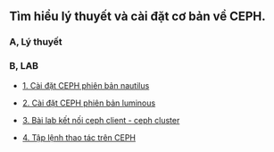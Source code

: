 ## Tìm hiểu lý thuyết và cài đặt cơ bản về CEPH.

### A, Lý thuyết

### B, LAB

- [1. Cài đặt CEPH phiên bản nautilus](https://github.com/domanhduy/ghichep/blob/master/DuyDM/CEPH/thuc-hanh/docs/1.huong-dan-cai-dat-ceph-nautilus.md)

- [2. Cài đặt CEPH phiên bản luminous](https://github.com/domanhduy/ghichep/blob/master/DuyDM/CEPH/thuc-hanh/docs/2.huong-dan-cai-dat-ceph-luminous.md)

- [3. Bài lab kết nối ceph client - ceph cluster](https://github.com/domanhduy/ghichep/blob/master/DuyDM/CEPH/thuc-hanh/docs/3.client-linux-connect-ceph.md)

- [4. Tập lệnh thao tác trên CEPH](https://github.com/domanhduy/ghichep/blob/master/DuyDM/CEPH/thuc-hanh/docs/4.tap-lenh-thao-tac-tren-ceph.md)





